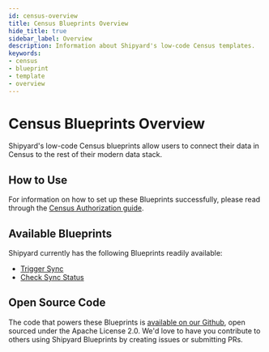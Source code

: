 ```yaml
---
id: census-overview
title: Census Blueprints Overview
hide_title: true
sidebar_label: Overview
description: Information about Shipyard's low-code Census templates.
keywords:
- census
- blueprint
- template
- overview
---
```


# Census Blueprints Overview

Shipyard's low-code Census blueprints allow users to connect their data in Census to the rest of their modern data stack.


## How to Use
For information on how to set up these Blueprints successfully, please read through the [Census Authorization guide](census-authorization.md).


## Available Blueprints
Shipyard currently has the following Blueprints readily available: 
- [Trigger Sync](census-trigger-sync.md)
- [Check Sync Status](census-check-sync-status.md)

## Open Source Code
The code that powers these Blueprints is [available on our Github](https://docs.getcensus.com/basics/triggering-syncs#sync-trigger-api), open sourced under the Apache License 2.0. We'd love to have you contribute to others using Shipyard Blueprints by creating issues or submitting PRs.
